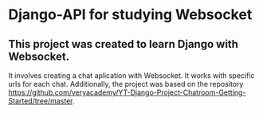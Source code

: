 # Django-API for studying Websocket
## This project was created to learn Django with Websocket.

It involves creating a chat aplication with Websocket. It works with specific urls for each chat. Additionally, the project was based on the repository https://github.com/veryacademy/YT-Django-Project-Chatroom-Getting-Started/tree/master.

